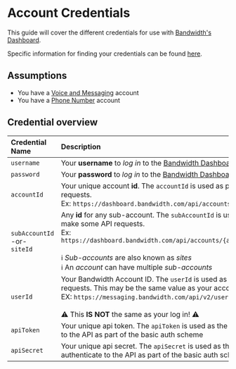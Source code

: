 # Account Credentials

This guide will cover the different credentials for use with [Bandwidth's Dashboard](https://dashboard.bandwidth.com).

Specific information for finding your credentials can be found [here](https://support.bandwidth.com/hc/en-us/articles/360014110974).


## Assumptions

* You have a [Voice and Messaging](https://app.bandwidth.com) account
* You have a [Phone Number](https://dashboard.bandwidth.com) account

## Credential overview

| Credential Name                        | Description                                                                                                                                                                                                                                                                                          | Example                              |
|:---------------------------------------|:-----------------------------------------------------------------------------------------------------------------------------------------------------------------------------------------------------------------------------------------------------------------------------------------------------|:-------------------------------------|
| `username`                             | Your **username** to *log in* to the [Bandwidth Dashboard](https://dashboard.bandwidth.com)                                                                                                                                                                                                          |  `jdoe`                               |
| `password`                             | Your **password** to *log in* to the [Bandwidth Dashboard](https://dashboard.bandwidth.com)                                                                                                                                                                                                          |  `correct-horse-battery-staple`       |
| `accountId`                            | Your unique account **id**.  The `accountId` is used as part of the url to make API requests. <br> Ex: `https://dashboard.bandwidth.com/api/accounts/{accountId}/`                                                                                                                                   |  `920012`                             |
| `subAccountId` <br> -or- <br> `siteId` | Any **id** for any sub-account.  The `subAccountId` is used as part of the url to make some API requests. <br> Ex: `https://dashboard.bandwidth.com/api/accounts/{accountId}/sites/{sideId}` <br><br> ℹ️ *Sub-accounts* are also known as *sites* <br> ℹ️ An *account* can have multiple *sub-accounts*|  `13606`                              |
| `userId`                               | Your Bandwidth Account ID. The `userId` is used as part of the url to make API requests. This may be the same value as your accountId. <br> EX: `https://messaging.bandwidth.com/api/v2/users/{userId}/messages` <br><br> ⚠️ This **IS NOT** the same as your log in! ⚠️                                                                                |  `u-sd89g93epa2nb4euazd83kv8` OR `920012` |
| `apiToken`                             | Your unique api token.  The `apiToken` is used as the **username** to authenticate to the API as part of the basic auth scheme                                                                                                                                                                       |  `f12a9edeed04ecd21b303c6f1f9f0831a1482f7f3c59199e`          |
| `apiSecret`                            | Your unique api secret.  The `apiSecret` is used as the **password** to authenticate to the API as part of the basic auth scheme                                                                                                                                                                     |  `j54935lddasl837592356aasdf8359hlo3` |
